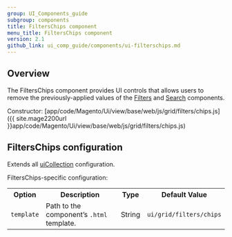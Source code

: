 ```yaml
---
group: UI_Components_guide
subgroup: components
title: FiltersChips component
menu_title: FiltersChips component
version: 2.1
github_link: ui_comp_guide/components/ui-filterschips.md
---
```


## Overview

The FiltersChips component provides UI controls that allows users to remove the previously-applied values of the [Filters]({{page.baseurl}}/ui_comp_guide/components/ui-filters.html) and [Search]({{page.baseurl}}/ui_comp_guide/components/ui-search.html) components.

Constructor: [app/code/Magento/Ui/view/base/web/js/grid/filters/chips.js]({{ site.mage2200url }}app/code/Magento/Ui/view/base/web/js/grid/filters/chips.js)

## FiltersChips configuration

Extends all [uiCollection]({{page.baseurl}}/ui_comp_guide/concepts/ui_comp_uicollection_concept.html) configuration.

FiltersChips-specific configuration:

<table>
  <tr>
    <th>Option</th>
    <th>Description</th>
    <th>Type</th>
    <th>Default Value</th>
  </tr>

  <tr>
    <td><code>template</code></td>
    <td>Path to the component’s <code>.html</code> template.</td>
    <td>String</td>
    <td><code>ui/grid/filters/chips</code></td>
  </tr>

</table>
